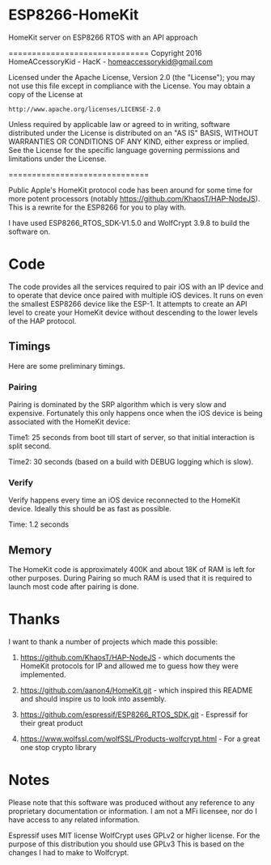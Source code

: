 # ESP8266-HomeKit
HomeKit server on ESP8266 RTOS with an API approach

==============================
Copyright 2016 HomeACcessoryKid - HacK - homeaccessorykid@gmail.com

Licensed under the Apache License, Version 2.0 (the "License");
you may not use this file except in compliance with the License.
You may obtain a copy of the License at

    http://www.apache.org/licenses/LICENSE-2.0

Unless required by applicable law or agreed to in writing, software
distributed under the License is distributed on an "AS IS" BASIS,
WITHOUT WARRANTIES OR CONDITIONS OF ANY KIND, either express or implied.
See the License for the specific language governing permissions and
limitations under the License.

==============================

Public Apple's HomeKit protocol code has been around for some time for more potent processors
(notably https://github.com/KhaosT/HAP-NodeJS).
This is a rewrite for the ESP8266 for you to play with.

I have used ESP8266_RTOS_SDK-V1.5.0 and WolfCrypt 3.9.8 to build the software on.

# Code

The code provides all the services required to pair iOS with an IP device and to
operate that device once paired with multiple iOS devices.
It runs on even the smallest ESP8266 device like the ESP-1. It attempts to create
an API level to create your HomeKit device without descending to the lower levels of the HAP protocol.

## Timings

Here are some preliminary timings. 

### Pairing

Pairing is dominated by the SRP algorithm which is very slow and expensive. Fortunately
this only happens once when the iOS device is being associated with the HomeKit device:

Time1: 25 seconds from boot till start of server, so that initial interaction is split second.

Time2: 30 seconds (based on a build with DEBUG logging which is slow).

### Verify

Verify happens every time an iOS device reconnected to the HomeKit device. Ideally this should be as fast as possible.

Time: 1.2 seconds

## Memory

The HomeKit code is approximately 400K and about 18K of RAM is left for other purposes. During Pairing so much RAM is used that it is required to launch most code after pairing is done.

# Thanks

I want to thank a number of projects which made this possible:

1. https://github.com/KhaosT/HAP-NodeJS - which documents the HomeKit protocols for IP and allowed me to guess how they
were implemented.

2. https://github.com/aanon4/HomeKit.git - which inspired this README and should inspire us to look into assembly.

3. https://github.com/espressif/ESP8266_RTOS_SDK.git - Espressif for their great product

4. https://www.wolfssl.com/wolfSSL/Products-wolfcrypt.html - For a great one stop crypto library

# Notes

Please note that this software was produced without any reference to any proprietary documentation or information. I
am not a MFi licensee, nor do I have access to any related information.

Espressif uses MIT license
WolfCrypt uses GPLv2 or higher license. For the purpose of this distribution you should use GPLv3
This is based on the changes I had to make to Wolfcrypt.
